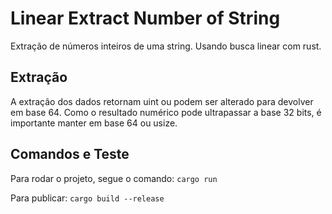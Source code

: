 # Linear Extract Number of String
Extração de números inteiros de uma string. Usando busca linear com rust.

## Extração
A extração dos dados retornam uint ou podem ser alterado para devolver em base 64. Como o resultado numérico pode ultrapassar a base 32 bits, é importante manter em base 64 ou usize.

## Comandos e Teste
Para rodar o projeto, segue o comando: ```cargo run```

Para publicar: ```cargo build --release```
